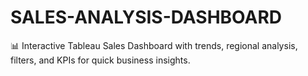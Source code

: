 # SALES-ANALYSIS-DASHBOARD
📊 Interactive Tableau Sales Dashboard with trends, regional analysis, filters, and KPIs for quick business insights.
